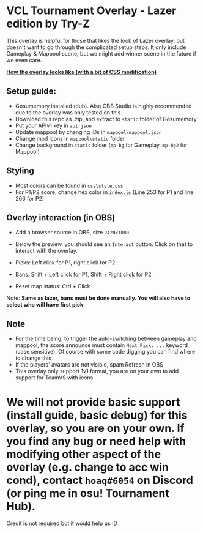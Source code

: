 # VCL Tournament Overlay - Lazer edition by Try-Z

This overlay is helpful for those that likes the look of Lazer overlay, but doesn't want to go through the complicated setup steps.
It only include Gameplay & Mappool scene, but we might add winner scene in the future if we even care.

[**How the overlay looks like (with a bit of CSS modification)**](https://www.twitch.tv/videos/1445278730?collection=vyL2iPlp4xYysw&t=00h11m56s)

## Setup guide:
- Gosumemory installed (duh). Also OBS Studio is highly recommended due to the overlay was only tested on this. 
- Download this repo as .zip, and extract to `static` folder of Gosumemory
- Put your APIv1 key in `api.json`
- Update mappool by changing IDs in `mappool\mappool.json`
- Change mod icons in `mappool\static` folder
- Change background in `static` folder (`mp-bg` for Gameplay, `mp-bg2` for Mappool)

## Styling
- Most colors can be found in `css\style.css`
- For P1/P2 score, change hex color in `index.js` (Line 253 for P1 and line 266 for P2)

## Overlay interaction (in OBS)
- Add a browser source in OBS, size `2420x1080`
- Below the preview, you should see an `Interact` button. Click on that to interact with the overlay.

- Picks: Left click for P1, right click for P2
- Bans: Shift + Left click for P1, Shift + Right click for P2
- Reset map status: Ctrl + Click

Note: **Same as lazer, bans must be done manually. You will also have to select who will have first pick**

## Note
- For the time being, to trigger the auto-switching between gameplay and mappool, the score announce must contain `Next Pick: ...` keyword (case sensitive). Of course with some code digging you can find where to change this
- If the players' avatars are not visible, spam Refresh in OBS
- This overlay only support 1v1 format, you are on your own to add support for TeamVS with icons

# We will not provide basic support (install guide, basic debug) for this overlay, so you are on your own. If you find any bug or need help with modifying other aspect of the overlay (e.g. change to acc win cond), contact `hoaq#6054` on Discord (or ping me in osu! Tournament Hub).

Credit is not required but it would help us :D 

